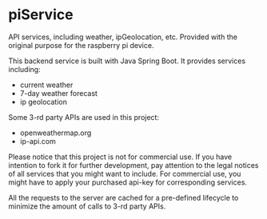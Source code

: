 # piService
API services, including weather, ipGeolocation, etc. Provided with the original purpose for the raspberry pi device.

This backend service is built with Java Spring Boot. It provides services including:
 - current weather
 - 7-day weather forecast
 - ip geolocation
 
Some 3-rd party APIs are used in this project:
 - openweathermap.org
 - ip-api.com
 
Please notice that this project is not for commercial use. 
If you have intention to fork it for further development, 
pay attention to the legal notices of all services that you might want to include. 
For commercial use, you might have to apply your purchased api-key for corresponding services.

All the requests to the server are cached for a pre-defined lifecycle to minimize the amount of calls to 3-rd party APIs.
